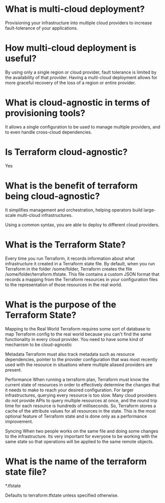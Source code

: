 # What is multi-cloud deployment?

Provisioning your infrastructure into multiple cloud providers to increase fault-tolerance of your applications.

# How multi-cloud deployment is useful?

By using only a single region or cloud provider, fault tolerance is limited by the availability of that provider.
Having a multi-cloud deployment allows for more graceful recovery of the loss of a region or entire provider.

# What is cloud-agnostic in terms of provisioning tools?

It allows a single configuration to be used to manage multiple providers, and to even handle cross-cloud dependencies.

# Is Terraform cloud-agnostic?

Yes

# What is the benefit of terraform being cloud-agnostic?

It simplifies management and orchestration, helping operators build large-scale multi-cloud infrastructures.

Using a common syntax, you are able to deploy to different cloud providers.

# What is the Terraform State?

Every time you run Terraform, it records information about what infrastructure it created in a Terraform state file.
By default, when you run Terraform in the folder /some/folder, Terraform creates the file /some/folder/terraform.tfstate.
This file contains a custom JSON format that records a mapping from the Terraform resources in your configuration files to the representation of those resources in the real world.

# What is the purpose of the Terraform State?

Mapping to the Real World
Terraform requires some sort of database to map Terraform config to the real world because you can't find the same functionality in every cloud provider. You need to have some kind of mechanism to be cloud-agnostic

Metadata
Terraform must also track metadata such as resource dependencies, pointer to the provider configuration that was most recently used with the resource in situations where multiple aliased providers are present.

Performance
When running a terraform plan, Terraform must know the current state of resources in order to effectively determine the changes that it needs to make to reach your desired configuration.
For larger infrastructures, querying every resource is too slow. Many cloud providers do not provide APIs to query multiple resources at once, and the round trip time for each resource is hundreds of milliseconds. So, Terraform stores a cache of the attribute values for all resources in the state. This is the most optional feature of Terraform state and is done only as a performance improvement.

Syncing
When two people works on the same file and doing some changes to the infrastructure. Its very important for everyone to be working with the same state so that operations will be applied to the same remote objects.

# What is the name of the terraform state file?

*.tfstate

 Defaults to terraform.tfstate unless specified otherwise.